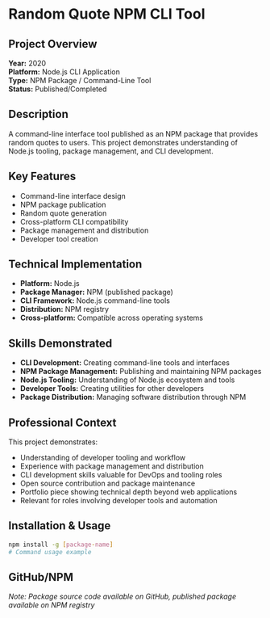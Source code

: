 # Random Quote NPM CLI Tool

## Project Overview
**Year:** 2020  
**Platform:** Node.js CLI Application  
**Type:** NPM Package / Command-Line Tool  
**Status:** Published/Completed  

## Description
A command-line interface tool published as an NPM package that provides random quotes to users. This project demonstrates understanding of Node.js tooling, package management, and CLI development.

## Key Features
- Command-line interface design
- NPM package publication
- Random quote generation
- Cross-platform CLI compatibility
- Package management and distribution
- Developer tool creation

## Technical Implementation
- **Platform:** Node.js
- **Package Manager:** NPM (published package)
- **CLI Framework:** Node.js command-line tools
- **Distribution:** NPM registry
- **Cross-platform:** Compatible across operating systems

## Skills Demonstrated
- **CLI Development:** Creating command-line tools and interfaces
- **NPM Package Management:** Publishing and maintaining NPM packages
- **Node.js Tooling:** Understanding of Node.js ecosystem and tools
- **Developer Tools:** Creating utilities for other developers
- **Package Distribution:** Managing software distribution through NPM

## Professional Context
This project demonstrates:
- Understanding of developer tooling and workflow
- Experience with package management and distribution
- CLI development skills valuable for DevOps and tooling roles
- Open source contribution and package maintenance
- Portfolio piece showing technical depth beyond web applications
- Relevant for roles involving developer tools and automation

## Installation & Usage
```bash
npm install -g [package-name]
# Command usage example
```

## GitHub/NPM
*Note: Package source code available on GitHub, published package available on NPM registry*